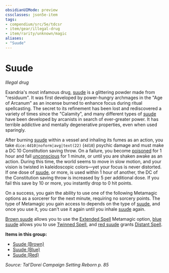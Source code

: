 ```yaml
---
obsidianUIMode: preview
cssclasses: json5e-item
tags:
- compendium/src/5e/tdcsr
- item/gear/illegal-drug
- item/rarity/unknown/magic
aliases: 
- "Suude"
---
```

# Suude
*Illegal drug*  


Exandria's most infamous drug, [suude](2-Mechanics/CLI/items/suude-tdcsr.md) is a glittering powder made from "residuum". It was first developed by power-hungry archmages in the "Age of Arcanum" as an incense burned to enhance focus during ritual spellcasting. The secret to its refinement has been lost and rediscovered a variety of times since the "Calamity", and many different types of [suude](2-Mechanics/CLI/items/suude-tdcsr.md) have been developed by arcanists in search of ever-greater power. It has terrible addictive and mentally degenerative properties, even when used sparingly.

After burning [suude](2-Mechanics/CLI/items/suude-tdcsr.md) within a vessel and inhaling its fumes as an action, you take `dice:4d10|noform|avg|text(22)` (`4d10`) psychic damage and must make a DC 10 Constitution saving throw. On a failure, you become [poisoned](2-Mechanics/CLI/rules/conditions.md#Poisoned) for 1 hour and fall [unconscious](2-Mechanics/CLI/rules/conditions.md#Unconscious) for 1 minute, or until you are shaken awake as an action. During this time, the world seems to move in slow motion, and your vision is twisted in kaleidoscopic colors—yet your focus is never distorted. If one dose of [suude](2-Mechanics/CLI/items/suude-tdcsr.md), or more, is used within 1 hour of another, the DC of the Constitution saving throw is increased by 5 per additional dose. If you fail this save by 10 or more, you instantly drop to 0 hit points.

On a success, you gain the ability to use one of the following Metamagic options as a sorcerer for the next minute, requiring no sorcery points. The type of Metamagic you gain access to depends on the type of [suude](2-Mechanics/CLI/items/suude-tdcsr.md), and once you use it, you can't use it again until you inhale [suude](2-Mechanics/CLI/items/suude-tdcsr.md) again.

[Brown suude](2-Mechanics/CLI/items/suude-brown-tdcsr.md) allows you to use the [Extended Spell](2-Mechanics/CLI/optional-features/extended-spell.md) Metamagic option, [blue suude](2-Mechanics/CLI/items/suude-blue-tdcsr.md) allows you to use [Twinned Spell](2-Mechanics/CLI/optional-features/twinned-spell.md), and [red suude](2-Mechanics/CLI/items/suude-brown-tdcsr.md) grants [Distant Spell](2-Mechanics/CLI/optional-features/distant-spell.md).

**Items in this group:**

- [Suude (Brown)](2-Mechanics/CLI/items/suude-brown-tdcsr.md)
- [Suude (Blue)](2-Mechanics/CLI/items/suude-blue-tdcsr.md)
- [Suude (Red)](2-Mechanics/CLI/items/suude-red-tdcsr.md)

*Source: Tal'Dorei Campaign Setting Reborn p. 85*